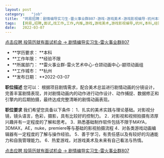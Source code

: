 ```yaml
---
layout:	post
category:	"job"
title:	"网易招聘：剧情编导实习生-雷火事业群807-游戏-游戏美术-游戏影视编导-杭州本科经验不限"
tags:	[网易,招聘,面试,找工作,工作,内推,游戏,游戏美术,游戏影视编导,杭州,本科,经验不限]
date:	2022-03-07
---
```


[点击应聘 投简历就有面试机会 -> 剧情编导实习生-雷火事业群807](http://mobile.bole.netease.com/bole/boleDetail?id=38603&employeeId=346f03c3cda5f04c&key=all)



- **学历要求： **本科
- **工作年限： **经验不限
- **所属部门： **雷火事业群-雷火艺术中心-仓颉动画中心-颛顼动画组
- **工作城市： **杭州
- **发布日期： **2022-03-07



**职位描述**
您可以： 根据项目剧情需求，配合美术总监进行剧情动画的分镜设计，完善丰富剧情表现，并对剧情动画内的动作进行动作设计、动作捕捉、数据修正和引擎内的后期拍摄，最终达成完整清晰的剧情动画表现。



**职位要求**
我们希望您具备以下条件： 1．扎实的美术实践与理论基础。对影视分镜，镜头语言，色彩，摄影，具有比较好的控制力。 2．对影视和视频拍摄有浓厚兴趣并有一定程度的了解和思考。 3．熟悉基础制作软件包括不限于MAYA，3DMAX，AE，nuke，premiere等与基础的影视拍摄流程 4．对各类游戏动画编辑器有一定程度的了解与操作经验。 5．善于学习，有责任感以及有较好的沟通能力和自我管理能力。 6．热爱游戏，对游戏美术及未来有自己看法与热情。



[点击应聘 投简历就有面试机会 -> 剧情编导实习生-雷火事业群807](http://mobile.bole.netease.com/bole/boleDetail?id=38603&employeeId=346f03c3cda5f04c&key=all)